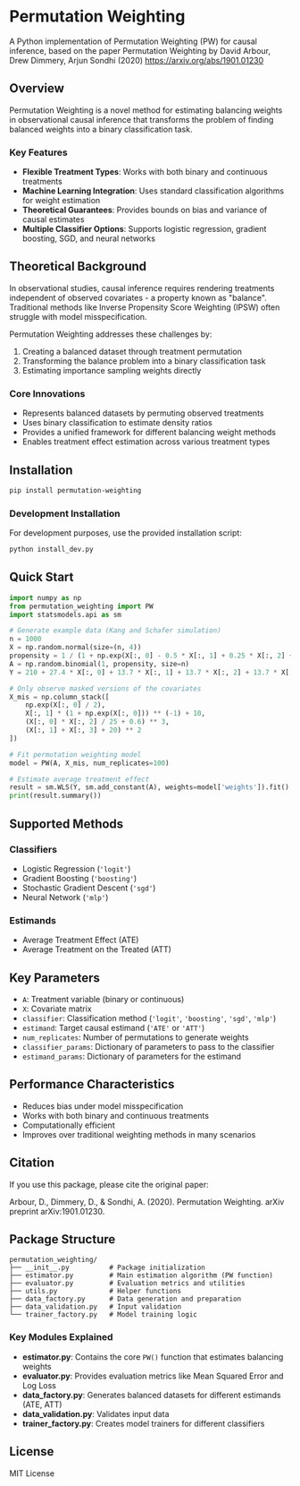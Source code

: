 # Permutation Weighting

A Python implementation of Permutation Weighting (PW) for causal inference, based on the paper Permutation Weighting by David Arbour, Drew Dimmery, Arjun Sondhi (2020) https://arxiv.org/abs/1901.01230

## Overview

Permutation Weighting is a novel method for estimating balancing weights in observational causal inference that transforms the problem of finding balanced weights into a binary classification task.

### Key Features

- **Flexible Treatment Types**: Works with both binary and continuous treatments
- **Machine Learning Integration**: Uses standard classification algorithms for weight estimation
- **Theoretical Guarantees**: Provides bounds on bias and variance of causal estimates
- **Multiple Classifier Options**: Supports logistic regression, gradient boosting, SGD, and neural networks

## Theoretical Background

In observational studies, causal inference requires rendering treatments independent of observed covariates - a property known as "balance". Traditional methods like Inverse Propensity Score Weighting (IPSW) often struggle with model misspecification.

Permutation Weighting addresses these challenges by:

1. Creating a balanced dataset through treatment permutation
2. Transforming the balance problem into a binary classification task
3. Estimating importance sampling weights directly

### Core Innovations

- Represents balanced datasets by permuting observed treatments
- Uses binary classification to estimate density ratios
- Provides a unified framework for different balancing weight methods
- Enables treatment effect estimation across various treatment types

## Installation

```bash
pip install permutation-weighting
```

### Development Installation

For development purposes, use the provided installation script:

```bash
python install_dev.py
```

## Quick Start

```python
import numpy as np
from permutation_weighting import PW
import statsmodels.api as sm

# Generate example data (Kang and Schafer simulation)
n = 1000
X = np.random.normal(size=(n, 4))
propensity = 1 / (1 + np.exp(X[:, 0] - 0.5 * X[:, 1] + 0.25 * X[:, 2] + 0.1 * X[:, 3]))
A = np.random.binomial(1, propensity, size=n)
Y = 210 + 27.4 * X[:, 0] + 13.7 * X[:, 1] + 13.7 * X[:, 2] + 13.7 * X[:, 3] + np.random.normal(size=n)

# Only observe masked versions of the covariates
X_mis = np.column_stack([
    np.exp(X[:, 0] / 2),
    X[:, 1] * (1 + np.exp(X[:, 0])) ** (-1) + 10,
    (X[:, 0] * X[:, 2] / 25 + 0.6) ** 3,
    (X[:, 1] + X[:, 3] + 20) ** 2
])

# Fit permutation weighting model
model = PW(A, X_mis, num_replicates=100)

# Estimate average treatment effect
result = sm.WLS(Y, sm.add_constant(A), weights=model['weights']).fit()
print(result.summary())
```

## Supported Methods

### Classifiers
- Logistic Regression (`'logit'`)
- Gradient Boosting (`'boosting'`)
- Stochastic Gradient Descent (`'sgd'`)
- Neural Network (`'mlp'`)

### Estimands
- Average Treatment Effect (ATE)
- Average Treatment on the Treated (ATT)

## Key Parameters

- `A`: Treatment variable (binary or continuous)
- `X`: Covariate matrix
- `classifier`: Classification method (`'logit'`, `'boosting'`, `'sgd'`, `'mlp'`)
- `estimand`: Target causal estimand (`'ATE'` or `'ATT'`)
- `num_replicates`: Number of permutations to generate weights
- `classifier_params`: Dictionary of parameters to pass to the classifier
- `estimand_params`: Dictionary of parameters for the estimand

## Performance Characteristics

- Reduces bias under model misspecification
- Works with both binary and continuous treatments
- Computationally efficient
- Improves over traditional weighting methods in many scenarios

## Citation

If you use this package, please cite the original paper:

Arbour, D., Dimmery, D., & Sondhi, A. (2020). Permutation Weighting. arXiv preprint arXiv:1901.01230.

## Package Structure

```
permutation_weighting/
├── __init__.py          # Package initialization
├── estimator.py         # Main estimation algorithm (PW function)
├── evaluator.py         # Evaluation metrics and utilities
├── utils.py             # Helper functions
├── data_factory.py      # Data generation and preparation
├── data_validation.py   # Input validation
└── trainer_factory.py   # Model training logic
```

### Key Modules Explained

- **estimator.py**: Contains the core `PW()` function that estimates balancing weights
- **evaluator.py**: Provides evaluation metrics like Mean Squared Error and Log Loss
- **data_factory.py**: Generates balanced datasets for different estimands (ATE, ATT)
- **data_validation.py**: Validates input data
- **trainer_factory.py**: Creates model trainers for different classifiers

## License

MIT License
